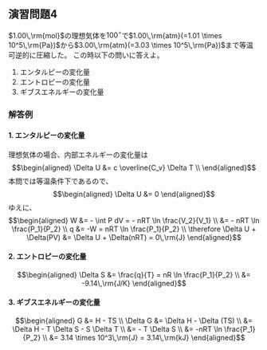 ## 演習問題$4$
$1.00\,\rm{mol}$の理想気体を$100^\circ$で$1.00\,\rm{atm}(=1.01 \times 10^5\,\rm{Pa})$から$3.00\,\rm{atm}(=3.03 \times 10^5\,\rm{Pa})$まで等温可逆的に圧縮した。
この時以下の問いに答えよ。
1. エンタルピーの変化量
2. エントロピーの変化量
3. ギブスエネルギーの変化量
### 解答例
#### 1. エンタルピーの変化量
理想気体の場合、内部エネルギーの変化量は
$$\begin{aligned}
\Delta U &= c \overline{C_v} \Delta T \\
\end{aligned}$$
本問では等温条件下であるので、
$$\begin{aligned}
\Delta U &= 0
\end{aligned}$$
ゆえに、
$$\begin{aligned}
W &= - \int P dV = - nRT \ln \frac{V_2}{V_1} \\
&= - nRT \ln \frac{P_1}{P_2} \\
q &= -W = nRT \ln \frac{P_1}{P_2} \\
\therefore \Delta U + \Delta(PV) &= \Delta U + \Delta(nRT) = 0\,\rm{J}
\end{aligned}$$
#### 2. エントロピーの変化量
$$\begin{aligned}
\Delta S &= \frac{q}{T} = nR \ln \frac{P_1}{P_2} \\
&= -9.14\,\rm{J/K}
\end{aligned}$$
#### 3. ギブスエネルギーの変化量
$$\begin{aligned}
G &= H - TS \\
\Delta G &= \Delta H - \Delta (TS) \\
&= \Delta H - T \Delta S - S \Delta T \\
&= - T \Delta S \\
&= -nRT \ln \frac{P_1}{P_2} \\
&= 3.14 \times 10^3\,\rm{J} = 3.14\,\rm{kJ}
\end{aligned}$$